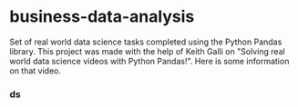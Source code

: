 # business-data-analysis
Set of real world data science tasks completed using the Python Pandas library. This project was made with the help of Keith Galli on "Solving real world data science videos with Python Pandas!". Here is some information on that video.
### ds
